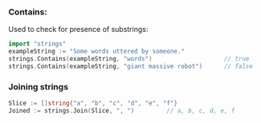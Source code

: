 

### Contains:

Used to check for presence of substrings:
```go
import "strings"
exampleString := "Some words uttered by someone."
strings.Contains(exampleString, "words")                    // true
strings.Contains(exampleString, "giant massive robot")      // false
```


### Joining strings

```go
Slice := []string{"a", "b", "c", "d", "e", "f"}
Joined := strings.Join(Slice, ", ")         // a, b, c, d, e, f
```